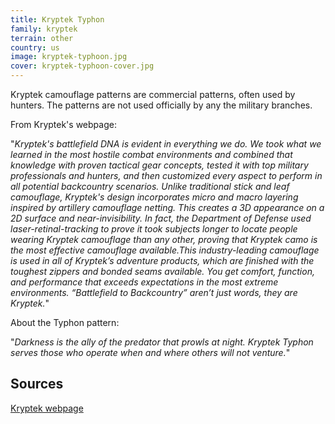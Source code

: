 ```yaml
---
title: Kryptek Typhon
family: kryptek
terrain: other
country: us
image: kryptek-typhoon.jpg
cover: kryptek-typhoon-cover.jpg
---
```

Kryptek camouflage patterns are commercial patterns, often used by hunters. The patterns are not used officially by any the military branches.

From Kryptek's webpage:

"*Kryptek's battlefield DNA is evident in everything we do. We took what we learned in the most hostile combat environments and combined that knowledge with proven tactical gear concepts, tested it with top military professionals and hunters, and then customized every aspect to perform in all potential backcountry scenarios. Unlike traditional stick and leaf camouflage, Kryptek's design incorporates micro and macro layering inspired by artillery camouflage netting. This creates a 3D appearance on a 2D surface and near-invisibility. In fact, the Department of Defense used laser-retinal-tracking to prove it took subjects longer to locate people wearing Kryptek camouflage than any other, proving that Kryptek camo is the most effective camouflage available.This industry-leading camouflage is used in all of Kryptek’s adventure products, which are finished with the toughest zippers and bonded seams available. You get comfort, function, and performance that exceeds expectations in the most extreme environments. “Battlefield to Backcountry” aren’t just words, they are Kryptek.*"

About the Typhon pattern:

"*Darkness is the ally of the predator that prowls at night. Kryptek Typhon serves those who operate when and where others will not venture.*"

Sources
-------
[Kryptek webpage](https://kryptek.com/kryptek-camo-patterns)
